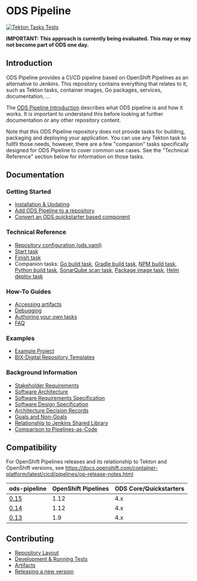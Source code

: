 # ODS Pipeline

[![Tekton Tasks Tests](https://github.com/opendevstack/ods-pipeline/actions/workflows/main.yaml/badge.svg)](https://github.com/opendevstack/ods-pipeline/actions/workflows/main.yaml)

**IMPORTANT: This approach is currently being evaluated. This may or may not become part of ODS one day.**

## Introduction

ODS Pipeline provides a  CI/CD pipeline based on OpenShift Pipelines as an alternative to Jenkins. This repository contains everything that relates to it, such as Tekton tasks, container images, Go packages, services, documentation, ...

The [ODS Pipeline Introduction](/docs/introduction.adoc) describes what ODS pipeline is and how it works. It is important to understand this before looking at further documentation or any other repository content.

Note that this ODS Pipeline repository does not provide tasks for building, packaging and deploying your application. You can use any Tekton task to fullfil those needs, however, there are a few "companion" tasks specifically designed for ODS Pipeline to cover common use cases. See the "Technical Reference" section below for information on those tasks.

## Documentation

### Getting Started
* [Installation & Updating](/docs/installation.adoc)
* [Add ODS Pipeline to a repository](/docs/add-to-repository.adoc)
* [Convert an ODS quickstarter based component](/docs/convert-quickstarter-component.adoc)

### Technical Reference
* [Repository configuration (ods.yaml)](/docs/ods-configuration.adoc)
* [Start task](/docs/task-start.adoc)
* [Finish task](/docs/task-finish.adoc)
* Companion tasks: [Go build task](https://github.com/opendevstack/ods-pipeline-go), [Gradle build task](https://github.com/opendevstack/ods-pipeline-gradle), [NPM build task](https://github.com/opendevstack/ods-pipeline-npm), [Python build task](https://github.com/opendevstack/ods-pipeline-python), [SonarQube scan task](https://github.com/opendevstack/ods-pipeline-sonar), [Package image task](https://github.com/opendevstack/ods-pipeline-image), [Helm deploy task](https://github.com/opendevstack/ods-pipeline-helm)

### How-To Guides
* [Accessing artifacts](/docs/accessing-artifacts.adoc)
* [Debugging](/docs/debugging.adoc)
* [Authoring your own tasks](/docs/authoring-tasks.adoc)
* [FAQ](https://github.com/opendevstack/ods-pipeline/wiki/FAQ)

### Examples
* [Example Project](/docs/example-project.adoc)
* [BIX-Digital Repository Templates](https://github.com/BIX-Digital/ods-pipeline-examples)

### Background Information
* [Stakeholder Requirements](/docs/design/stakeholder-requirements.adoc)
* [Software Architecture](/docs/design/software-architecture.adoc)
* [Software Requirements Specification](/docs/design/software-requirements-specification.adoc)
* [Software Design Specification](/docs/design/software-design-specification.adoc)
* [Architecture Decision Records](/docs/adr)
* [Goals and Non-Goals](/docs/design/goals-and-nongoals.adoc)
* [Relationship to Jenkins Shared Library](/docs/design/relationship-shared-library.adoc)
* [Comparison to Pipelines-as-Code](/docs/comparison-pipelines-as-code.adoc)

## Compatibility

For OpenShift Pipelines releases and its relationship to Tekton and OpenShift versions, see https://docs.openshift.com/container-platform/latest/cicd/pipelines/op-release-notes.html

| ods-pipeline | OpenShift Pipelines | ODS Core/Quickstarters |
|---|---|---|
| [0.15](https://github.com/opendevstack/ods-pipeline/releases/tag/v0.15.0) | 1.12 | 4.x |
| [0.14](https://github.com/opendevstack/ods-pipeline/releases/tag/v0.14.0) | 1.12 | 4.x |
| [0.13](https://github.com/opendevstack/ods-pipeline/releases/tag/v0.13.2) | 1.9 | 4.x |

## Contributing

* [Repository Layout](/docs/repository-layout.adoc)
* [Development & Running Tests](/docs/development.adoc)
* [Artifacts](/docs/artifacts.adoc)
* [Releasing a new version](/docs/releasing.adoc)
